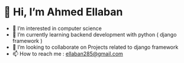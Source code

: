 
# 👋 Hi, I’m Ahmed Ellaban
- 👀 I’m interested in computer science 
- 🌱 I’m currently learning backend development with python ( django framework )
- 💞️ I’m looking to collaborate on Projects related to django framework
- 📫 How to reach me : ellaban285@gmail.com

<!---
ahmedellaban1/ahmedellaban1 is a ✨ special ✨ repository because its `README.md` (this file) appears on your GitHub profile.
You can click the Preview link to take a look at your changes.
--->

